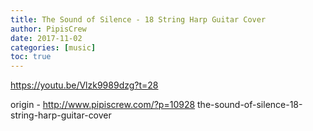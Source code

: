 ```yaml
---
title: The Sound of Silence - 18 String Harp Guitar Cover
author: PipisCrew
date: 2017-11-02
categories: [music]
toc: true
---
```


https://youtu.be/Vlzk9989dzg?t=28

origin - http://www.pipiscrew.com/?p=10928 the-sound-of-silence-18-string-harp-guitar-cover